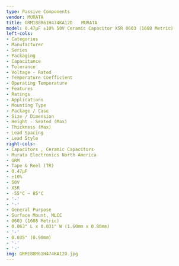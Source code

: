 ```yaml
---
type: Passive Components
vendor: MURATA
title: GRM188R61H474KA12D　　MURATA
model: 0.47µF ±10% 50V Ceramic Capacitor X5R 0603 (1608 Metric)
left-cols:
- Categories
- Manufacturer
- Series
- Packaging 
- Capacitance
- Tolerance
- Voltage - Rated
- Temperature Coefficient
- Operating Temperature
- Features
- Ratings
- Applications
- Mounting Type
- Package / Case
- Size / Dimension
- Height - Seated (Max)
- Thickness (Max)
- Lead Spacing
- Lead Style
right-cols:
- Capacitors , Ceramic Capacitors
- Murata Electronics North America
- GRM
- Tape & Reel (TR) 
- 0.47µF
- ±10%
- 50V
- X5R
- -55°C ~ 85°C
- '-'
- '-'
- General Purpose
- Surface Mount, MLCC
- 0603 (1608 Metric)
- 0.063" L x 0.031" W (1.60mm x 0.80mm)
- '-'
- 0.035" (0.90mm)
- '-'
- '-'
img: GRM188R61H474KA12D.jpg
---
```

